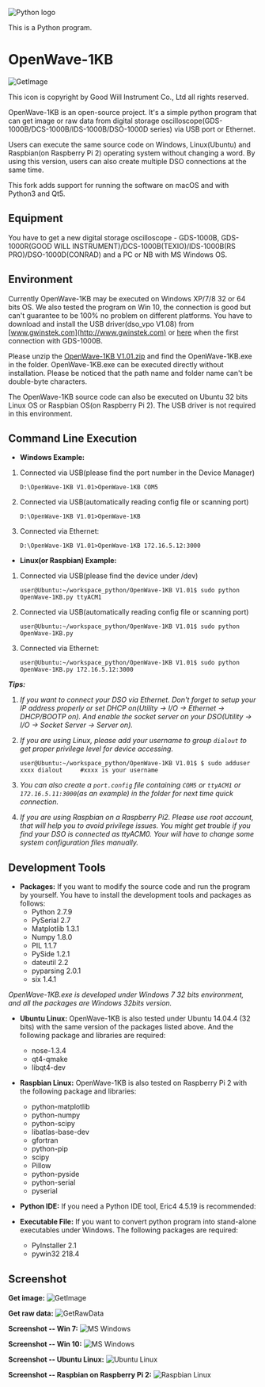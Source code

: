 ![Python logo](/image/python-logo.png)

This is a Python program.




OpenWave-1KB
============
![GetImage](/image/OpenWave256x256.jpg)

This icon is copyright by Good Will Instrument Co., Ltd all rights reserved.




OpenWave-1KB is an open-source project. It's a simple python program that can get image or raw data from digital storage oscilloscope(GDS-1000B/DCS-1000B/IDS-1000B/DSO-1000D series) via USB port or Ethernet.

Users can execute the same source code on Windows, Linux(Ubuntu) and Raspbian(on Raspberry Pi 2) operating system without changing a word. By using this version, users can also create multiple DSO connections at the same time.

This fork adds support for running the software on macOS and with Python3 and
Qt5.

Equipment
------------
You have to get a new digital storage oscilloscope - GDS-1000B, GDS-1000R(GOOD WILL INSTRUMENT)/DCS-1000B(TEXIO)/IDS-1000B(RS PRO)/DSO-1000D(CONRAD) and a PC or NB with MS Windows OS.




Environment
------------
Currently OpenWave-1KB may be executed on Windows XP/7/8 32 or 64 bits OS. We also tested the program on Win 10, the connection is good but can't guarantee to be 100% no problem on different platforms. You have to download and install the USB driver(dso_vpo V1.08) from [www.gwinstek.com](http://www.gwinstek.com) or [here](/dso_vpo_v108.zip) when the first connection with GDS-1000B.

Please unzip the [OpenWave-1KB V1.01.zip](/OpenWave-1KB_V1.01.zip) and find the OpenWave-1KB.exe in the folder. OpenWave-1KB.exe can be executed directly without installation. Please be noticed that the path name and folder name can't be double-byte characters.

The OpenWave-1KB source code can also be executed on Ubuntu 32 bits Linux OS or Raspbian OS(on Raspberry Pi 2). The USB driver is not required in this environment.



Command Line Execution
------------
- **Windows Example:**

1.  Connected via USB(please find the port number in the Device Manager)
    ```
    D:\OpenWave-1KB V1.01>OpenWave-1KB COM5
    ```

2.  Connected via USB(automatically reading config file or scanning port)
    ```
    D:\OpenWave-1KB V1.01>OpenWave-1KB
    ```

3.  Connected via Ethernet:
    ```
    D:\OpenWave-1KB V1.01>OpenWave-1KB 172.16.5.12:3000
    ```


- **Linux(or Raspbian) Example:**

1.  Connected via USB(please find the device under /dev)
    ```
    user@Ubuntu:~/workspace_python/OpenWave-1KB V1.01$ sudo python OpenWave-1KB.py ttyACM1
    ```

2.  Connected via USB(automatically reading config file or scanning port)
    ```
    user@Ubuntu:~/workspace_python/OpenWave-1KB V1.01$ sudo python OpenWave-1KB.py
    ```

3.  Connected via Ethernet:
    ```
    user@Ubuntu:~/workspace_python/OpenWave-1KB V1.01$ sudo python OpenWave-1KB.py 172.16.5.12:3000
    ```

***Tips:***

1.  *If you want to connect your DSO via Ethernet. Don't forget to setup your IP address properly or set DHCP on(Utility -> I/O -> Ethernet -> DHCP/BOOTP on).  And enable the socket server on your DSO(Utility -> I/O -> Socket Server -> Server on).*

2.  *If you are using Linux, please add your username to group ```dialout``` to get proper privilege level for device accessing.*
    ```
    user@Ubuntu:~/workspace_python/OpenWave-1KB V1.01$ $ sudo adduser xxxx dialout     #xxxx is your username
    ```

3.  *You can also create a `port.config` file containing `COM5` or `ttyACM1` or `172.16.5.11:3000`(as an example) in the folder for next time quick connection.*

4.  *If you are using Raspbian on a Raspberry Pi2. Please use root account, that will help you to avoid privilege issues.  You might get trouble if you find your DSO is connected as ttyACM0. Your will have to change some system configuration files manually.*


Development Tools
------------
- **Packages:**
   If you want to modify the source code and run the program by yourself. You have to install the development tools and packages as follows:
   * Python 2.7.9
   * PySerial 2.7
   * Matplotlib 1.3.1
   * Numpy 1.8.0
   * PIL 1.1.7
   * PySide 1.2.1
   * dateutil 2.2
   * pyparsing 2.0.1
   * six 1.4.1

 *OpenWave-1KB.exe is developed under Windows 7 32 bits environment, and all the packages are Windows 32bits version.*

- **Ubuntu Linux:**
   OpenWave-1KB is also tested under Ubuntu 14.04.4 (32 bits) with the same version of the packages listed above.  And the following package and libraries are required:
   * nose-1.3.4
   * qt4-qmake
   * libqt4-dev

- **Raspbian Linux:**
   OpenWave-1KB is also tested on Raspberry Pi 2 with the following package and libraries:
   * python-matplotlib
   * python-numpy
   * python-scipy
   * libatlas-base-dev
   * gfortran
   * python-pip
   * scipy
   * Pillow
   * python-pyside
   * python-serial
   * pyserial


- **Python IDE:**
   If you need a Python IDE tool, Eric4 4.5.19  is recommended:


- **Executable File:**
   If you want to convert python program into stand-alone executables under Windows. The following packages are required:
   * PyInstaller 2.1
   * pywin32 218.4




Screenshot
------------
**Get image:**
![GetImage](/image/pic1.png)


**Get raw data:**
![GetRawData](/image/pic2.png)


**Screenshot -- Win 7:**
![MS Windows](/image/Win7_Screenshot.jpg)


**Screenshot -- Win 10:**
![MS Windows](/image/Win10_Screenshot.jpg)


**Screenshot -- Ubuntu Linux:**
![Ubuntu Linux](/image/Ubuntu1404_Screenshot.jpg)


**Screenshot -- Raspbian on Raspberry Pi 2:**
![Raspbian Linux](/image/RPi2_Screenshot.jpg)
